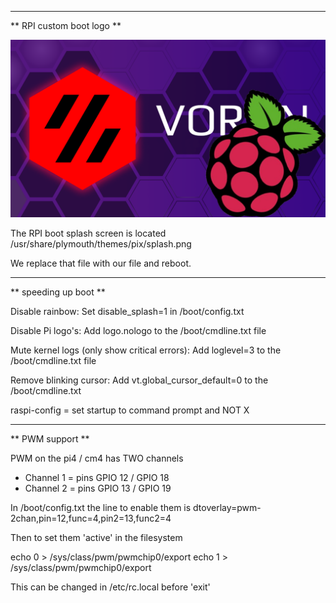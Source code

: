 
 --------------------
** RPI custom boot logo **

![RPI Boot logo](raspberry_voron_splash_purple.png)  

The RPI boot splash screen is located /usr/share/plymouth/themes/pix/splash.png

We replace that file with our file and reboot.
 

 
 --------------------
** speeding up boot **

Disable rainbow: Set disable_splash=1 in /boot/config.txt

Disable Pi logo's: Add logo.nologo to the /boot/cmdline.txt file

Mute kernel logs (only show critical errors): Add loglevel=3 to the /boot/cmdline.txt file

Remove blinking cursor: Add vt.global_cursor_default=0 to the /boot/cmdline.txt

raspi-config = set startup to command prompt and NOT X

 
 
  --------------------
** PWM support **

PWM on the pi4 / cm4 has TWO channels
  * Channel 1 = pins GPIO 12 / GPIO 18
  * Channel 2 = pins GPIO 13 / GPIO 19

In /boot/config.txt the line to enable them is
dtoverlay=pwm-2chan,pin=12,func=4,pin2=13,func2=4

Then to set them 'active' in the filesystem 

echo 0 > /sys/class/pwm/pwmchip0/export
echo 1 > /sys/class/pwm/pwmchip0/export

This can be changed in /etc/rc.local before 'exit'



